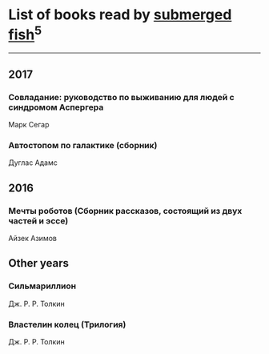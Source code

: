 # List of books read by [submerged fish](http://openid.yandex.ru/submerged.in/)<sup>5</sup>
---

## 2017

### Совладание: руководство по выживанию для людей с синдромом Аспергера
Марк Сегар


### Автостопом по галактике (сборник)
Дуглас Адамс



## 2016

### Мечты роботов (Сборник рассказов, состоящий из двух частей и эссе)
Айзек Азимов



## Other years

### Сильмариллион
Дж. Р. Р. Толкин


### Властелин колец (Трилогия)
Дж. Р. Р. Толкин



